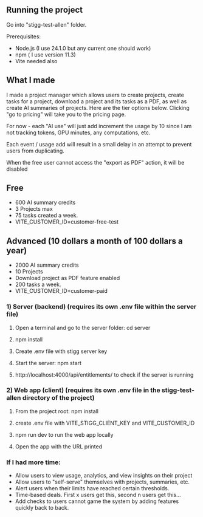 

## Running the project

Go into "stigg-test-allen" folder. 

Prerequisites:
- Node.js (I use 24.1.0 but any current one should work)
- npm ( I use version 11.3)
- Vite needed also


## What I made 
I made a project manager which allows users to create projects, create tasks for a project, download a project and its tasks as a
PDF, as well as create AI summaries of projects. Here are the tier options below. Clicking "go to pricing" will take you to the pricing page.

For now - each "AI use" will just add increment the usage by 10 since I am not tracking tokens, GPU minutes, any computations, etc.

Each event / usage add will result in a small delay in an attempt to prevent users from duplicating.

When the free user cannot access the "export as PDF" action, it will be disabled

## Free
- 600 AI summary credits
- 3 Projects max
- 75 tasks created a week.
- VITE_CUSTOMER_ID=customer-free-test


## Advanced (10 dollars a month of 100 dollars a year)
- 2000 AI summary credits
- 10 Projects
- Download project as PDF feature enabled
- 200 tasks a week.
- VITE_CUSTOMER_ID=customer-paid


### 1) Server (backend) (requires its own .env file within the server file)

1. Open a terminal and go to the server folder:
   cd server

2. npm install 

3. Create .env file with stigg server key

4. Start the server: npm start

5.  http://localhost:4000/api/entitlements/<customer id> to check if the server is running

### 2) Web app (client) (requires its own .env file in the stigg-test-allen directory of the project)

1. From the project root: npm install

2. create .env file with VITE_STIGG_CLIENT_KEY and VITE_CUSTOMER_ID

3. npm run dev to run the web app locally

4. Open the app with the URL printed


### If I had more time:
- Allow users to view usage, analytics, and view insights on their project
- Allow users to "self-serve" themselves with projects, summaries, etc.
- Alert users when their limits have reached certain thresholds.
- Time-based deals. First x users get this, second n users get this...
- Add checks to users cannot game the system by adding features quickly back to back.
